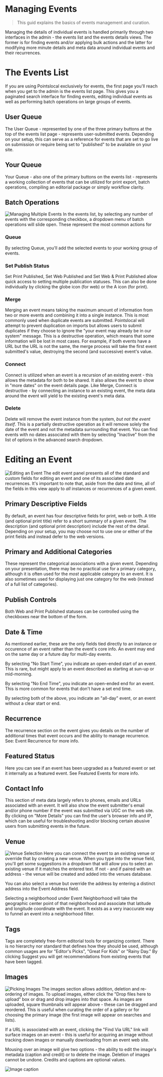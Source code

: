 # Managing Events
> This guid explains the basics of events management and curation.

Managing the details of individual events is handled primarily through two interfaces in the admin - the events list and the events details views. The former is for finding events and/or applying bulk actions and the latter for modifying more minute details and meta data around individual events and their recurrences.

# The Events List
If you are using Pointslocal exclusively for events, the first page you'll reach when you get to the admin is the events list page. This gives you a paginated search interface for finding events, editing individual events as well as performing batch operations on large groups of events.


## User Queue
The User Queue - represented by one of the three primary buttons at the top of the events list page - represents user-submitted events. Depending on your setup, this can serve as a reference for events that are set to go live on submission or require being set to "published" to be available on your site.

## Your Queue
Your Queue - also one of the primary buttons on the events list - represents a working collection of events that can be utilized for print export, batch operations, compiling an editorial package or simply workflow clarity.

## Batch Operations
![Managing Multiple Events](img/events_events_multi.png)
In the events list, by selecting any number of events with the corresponding checkbox, a dropdown menu of batch operations will slide open. These represent the most common actions for

### Queue
By selecting Queue, you'll add the selected events to your working group of events.

### Set Publish Status
Set Print Published, Set Web Published and Set Web & Print Published allow quick access to setting multiple publication statuses. This can also be done individually by clicking the globe icon (for web) or the A icon (for print).

### Merge
Merging an event means taking the maximum amount of information from two or more events and combining it into a single instance. This is most commonly used when duplicate events are submitted. Pointslocal will attempt to prevent duplication on imports but allows users to submit duplicates if they choose to ignore the "your event may already be in our system" message. This is a destructive operation, which means that some information will be lost in most cases. For example, if both events have a URL but the URL is not the same, the merge process will take the first event submitted's value, destroying the second (and successive) event's value.

### Connect
Connect is utilized when an event is a recursion of an existing event - this allows the metadata for both to be shared. It also allows the event to show in "more dates" on the event details page. Like Merge, Connect is destructive - by connecting an instance to an existing event, the meta data around the event will yield to the existing event's meta data.

### Delete
Delete will remove the event instance from the system, *but not the event itself*. This is a partially destructive operation as it will remove solely the date of the event and not the metadata surrounding that event. You can find events with no dates associated with them by selecting "Inactive" from the list of options in the advanced search dropdown.

# Editing an Event
![Editing an Event](img/events_edit.png)
The edit event panel presents all of the standard and custom fields for editing an event and one of its associated date recurrences. It's important to note that, aside from the date and time, all of the fields in this view apply to *all* instances or recurrences of a given event.

## Primary Descriptive Fields
By default, an event has four descriptive fields for print, web or both. A title (and optional print title) refer to a short summary of a given event. The description (and optional print description) include the rest of the detail. Depending on your setup, you may choose not to use one or either of the print fields and instead defer to the web versions.

## Primary and Additional Categories
These represent the categorical associations with a given event. Depending on your presentation, there may be no practical use for a primary category, although it is often used for the *most* applicable category to an event. It is also sometimes used for displaying just one category for the web (instead of a full list of categories).

## Publish Controls
Both Web and Print Published statuses can be controlled using the checkboxes near the bottom of the form.

## Date & Time
As mentioned earlier, these are the only fields tied directly to an instance or occurence of an event rather than the event's core info. An event may end on the same day or a future day for multi-day events.

By selecting "No Start Time", you indicate an open-ended start of an event.  This is rare, but might apply to an event described as starting at sun-up or mid-morning.

By selecting "No End Time", you indicate an open-ended end for an event.  This is more common for events that don't have a set end time.

By selecting both of the above, you indicate an "all-day" event, or an event without a clear start or end.

## Recurrence
The recurrence section on the event gives you details on the number of additional times that event occurs and the ability to manage recurrence.  See: Event Recurrence for more info.

## Featured Status
Here you can see if an event has been upgraded as a featured event or set it internally as a featured event.  See Featured Events for more info.

## Contact Info
This section of meta data largely refers to phones, emails and URLs associated with an event.  It will also show the event submitter's email and/or phone number if the event was submitted via UGC on the web site.  By clicking on "More Details" you can find the user's browser info and IP, which can be useful for troubleshooting and/or blocking certain abusive users from submitting events in the future.

## Venue
![Venue Selection](img/events_edit_venue.png)
Here you can connect the event to an existing venue or override that by creating a new venue.  When you type into the venue field, you'll get some suggestions in a dropdown that will allow you to select an existing venue if it matches the entered text.  If not - and if paired with an address - the venue will be created and added into the venues database.

You can also select a venue but override the address by entering a distinct address into the Event Address field.

Selecting a neighborhood under Event Neighborhood will take the geographic center point of that neighborhood and associate that latitude and longitude coordinate with the event.  It exists as a very inaccurate way to funnel an event into a neighborhood filter.

## Tags
Tags are completely free-form editorial tools for organizing content.  There is no hierarchy nor standard that defines how they should be used, although common usages are for "Editor's Picks", "Great For Kids" or "Rainy Day."  By clicking Suggest you will get recommendations from existing events that have been tagged.

## Images
![Picking Images](img/events_edit_image.png)
The images section allows addition, deletion and re-ordering of images.  To upload images, either click the "Drop files here to upload" box or drag and drop images into that space.  As images are uploaded, square thumbnails will appear above - these can be dragged and reordered.  This is useful when curating the order of a gallery or for choosing the primary image (the first image will appear on searches and lists).

If a URL is associated with an event, clicking the "Find Via URL" link will surface images on an event - this is useful for acquiring an image without tracking down images or manually downloading from an event web site.

Mousing over an image will give two options - the ability to edit the image's metadata (caption and credit) or to delete the image.  Deletion of images cannot be undone.  Credits and captions are optional values.

![Image caption](img/events_edit_image_caption.png)
